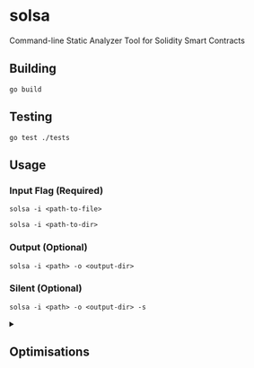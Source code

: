 # solsa
Command-line Static Analyzer Tool for Solidity Smart Contracts

## Building
```
go build
```

## Testing
```
go test ./tests
```

## Usage
### Input Flag (Required)
```
solsa -i <path-to-file>
```

```
solsa -i <path-to-dir>
```

### Output (Optional)
```
solsa -i <path> -o <output-dir>
```

### Silent (Optional)

```
solsa -i <path> -o <output-dir> -s
```

<details>
<summary><h2>Optimisations</h2></summary>
Below are the gas-inefficient patterns that solsa identifies and refactors.
<details><summary><h3>Calldata Optimisation</h3></summary>
<h4> What is the optimisation? </h4>
In Solidity, memory and calldata are different types of data locations used to store variables and data. They determine how data is stored, accessed, and how much gas is consumed. Memory is the default location (although can be explicitly specified), it is a temporary, mutable (can read and write) and more expensive in gas compared to calldata. Calldata is immutable, read-only and reserved for external function's input parameters (variables on the blockchain). If the external parameter doesn't get modified then gas can be saved by storing the parameter in calldata instead of being copied to memory. Pure functions don't allow on-chain variables to be modified so any parameters should be stored in calldata to save gas.
<h4>Unoptimised Contract</h4>

```solidity
// SPDX-License-Identifier: GPL-3.0
pragma solidity ^0.8.0;

contract NoCalldataUsage {
    // No modification of `numbers` so can optimise into calldata
    function NotPureNotModFunc(uint256[] numbers) external returns (uint256) {
        uint256 sum = 0;
        for (uint256 i = 0; i < numbers.length; ++i) {
            sum += numbers[i];
        } 
        return sum;
    }

    function NotPure_ModFunc(uint256[] numbers) external returns (uint256) {
        uint256 sum = 0;
        for (uint256 i = 0; i < numbers.length; ++i) {
            sum += numbers[i];
            numbers[i] = 0; // Can't be optimised due to this assignment
        }
        return sum;
    }

    // Pure function should be optimised
    function PureNoModFunc(uint256[] numbers) external pure returns (uint256) {
        uint256 sum = 0;
        for (uint256 i = 0; i < numbers.length; ++i) {
            sum += numbers[i];
        }
        return sum;
    }
}
```

<h4>Optimised Contract</h4>

```solidity
// SPDX-License-Identifier: GPL-3.0
pragma solidity ^0.8.0;

contract NoCalldataUsage {
    // Has been optimised as external parameter doesn't get modified
    function NotPure_NotModFunc(uint256[] calldata numbers) external returns (uint256) {
        uint256 sum = 0;
        for (uint256 i = 0; i < numbers.length; ++i) {
            sum += numbers[i];
        }
        return sum;
    }

    // Can't be optimised due to external parameter gets modified
    function NotPure_ModFunc(uint256[] numbers) external returns (uint256) {
        uint256 sum = 0;
        for (uint256 i = 0; i < numbers.length; ++i) {
            sum += numbers[i];
            numbers[i] = 0;
        }
        return sum;
    }

    // Pure functions can't modify external variables so all parameters should be in calldata
    function PureNo_ModFunc(uint256[] calldata numbers) external pure returns (uint256) {
        uint256 sum = 0;
        for (uint256 i = 0; i < numbers.length; ++i) {
            sum += numbers[i];
        }
        return sum;
    }


}
```

</details>

<details><summary><h3>State Varaible Optmisation</h3></summary>
<h4> What is the optimisation? </h4>
This optimisation involves arraging state variables to minimize storage cost and therefore reducing gas usage. In Solidity, each storage slot is 256 bits (32 bytes) so by using a bin-packing algorithm, we can sort each state variable into the smallest number of storage slots, reducing the number of gas usage which is especially important for contracts with a large number of state variables.
<h4>Unoptimised Contract</h4>

```solidity
// SPDX-License-Identifier: GPL-3.0
pragma solidity ^0.8.0;

contract BasicStorage {
    uint128 public id; // 128 bits (slot 1)
    address public addr; // 160 bits (slot 2)
    uint256 public balance; // 256 bits (slot 3)
    string public favouritePet; // 256 bits (slot 4)
    bool public isActive; // 8 bits (slot 5)
}
```

<h4>Optimised Contract</h4>

```solidity
// SPDX-License-Identifier: GPL-3.0
pragma solidity ^0.8.0;

contract BasicStorage {
    uint256 public balance; // 256 bits (slot 1)
    string public favouritePet; // 256 bits (slot 2)
    address public addr; // 160 bits (slot 3)
    bool public isActive; // 8 bits (slot 3)
    uint128 public id; // 128 bits (slot 4)
}
```

</details>

<details><summary><h3>Struct Varaible Optmisation</h3></summary>
<h4> What is the optimisation? </h4>
This optimisation involves arraging struct variables to minimize storage cost and therefore reducing gas usage. In Solidity, each storage slot is 256 bits (32 bytes) so by using a bin-packing algorithm, we can sort each struct variable into the smallest number of storage slots, reducing the number of gas usage which is especially important for contracts with a large number of struct variables.
<h4>Unoptimised Contract</h4>

```solidity
// SPDX-License-Identifier: GPL-3.0
pragma solidity ^0.8.0;

contract EmployeeInfo {
    struct Employee {
        uint256 id; // 256 bits (slot 1)
        uint32 salary; // 32 bits (slot 2)
        uint256 age; // 256 bits (slot 3)
        bool isActive; // 8 bits (slot 4)
        address addr; // 160 bits (slot 4)
        string role; // 256 bits (slot 5)
        uint16 department; // 16 bits (slot 6)
  }
}
```

<h4>Optimised Contract</h4>

```solidity
// SPDX-License-Identifier: GPL-3.0
pragma solidity ^0.8.0;

contract EmployeeInfo {
    struct Employee {
        uint256 id; // 256 bits (slot 1)
        uint256 age; // 256 bits (slot 2)
        string role; // 256 bits (slot 3)
        address addr; // 160 bits (slot 4)
        uint32 salary; // 32 bits (slot 4)
        uint16 department; // 16 bits (slot 4)
        bool isActive; // 8 bits (slot 4)
  }
}
```

</details>

</details>
